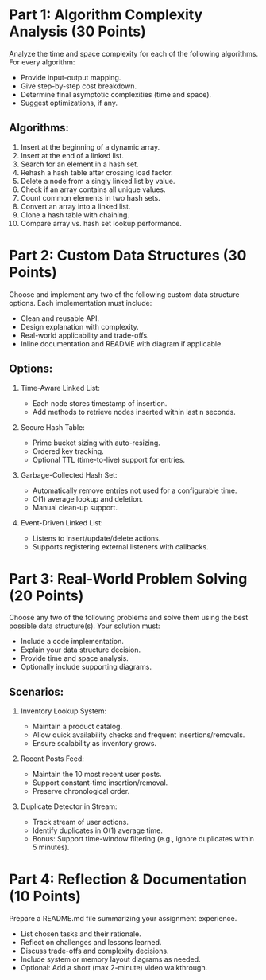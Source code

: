 # Part 1: Algorithm Complexity Analysis (30 Points)

Analyze the time and space complexity for each of the following algorithms. For every algorithm:

- Provide input-output mapping.
- Give step-by-step cost breakdown.
- Determine final asymptotic complexities (time and space).
- Suggest optimizations, if any.

## Algorithms:

1. Insert at the beginning of a dynamic array.
2. Insert at the end of a linked list.
3. Search for an element in a hash set.
4. Rehash a hash table after crossing load factor.
5. Delete a node from a singly linked list by value.
6. Check if an array contains all unique values.
7. Count common elements in two hash sets.
8. Convert an array into a linked list.
9. Clone a hash table with chaining.
10. Compare array vs. hash set lookup performance.

# Part 2: Custom Data Structures (30 Points)

Choose and implement any two of the following custom data structure options. Each implementation must include:

- Clean and reusable API.
- Design explanation with complexity.
- Real-world applicability and trade-offs.
- Inline documentation and README with diagram if applicable.

## Options:

1. Time-Aware Linked List:
   - Each node stores timestamp of insertion.
   - Add methods to retrieve nodes inserted within last n seconds.

2. Secure Hash Table:
   - Prime bucket sizing with auto-resizing.
   - Ordered key tracking.
   - Optional TTL (time-to-live) support for entries.

3. Garbage-Collected Hash Set:
   - Automatically remove entries not used for a configurable time.
   - O(1) average lookup and deletion.
   - Manual clean-up support.

4. Event-Driven Linked List:
   - Listens to insert/update/delete actions.
   - Supports registering external listeners with callbacks.

# Part 3: Real-World Problem Solving (20 Points)

Choose any two of the following problems and solve them using the best possible data structure(s). Your solution must:

- Include a code implementation.
- Explain your data structure decision.
- Provide time and space analysis.
- Optionally include supporting diagrams.

## Scenarios:

1. Inventory Lookup System:
   - Maintain a product catalog.
   - Allow quick availability checks and frequent insertions/removals.
   - Ensure scalability as inventory grows.

2. Recent Posts Feed:
   - Maintain the 10 most recent user posts.
   - Support constant-time insertion/removal.
   - Preserve chronological order.

3. Duplicate Detector in Stream:
   - Track stream of user actions.
   - Identify duplicates in O(1) average time.
   - Bonus: Support time-window filtering (e.g., ignore duplicates within 5 minutes).

# Part 4: Reflection & Documentation (10 Points)

Prepare a README.md file summarizing your assignment experience.

- List chosen tasks and their rationale.
- Reflect on challenges and lessons learned.
- Discuss trade-offs and complexity decisions.
- Include system or memory layout diagrams as needed.
- Optional: Add a short (max 2-minute) video walkthrough.
